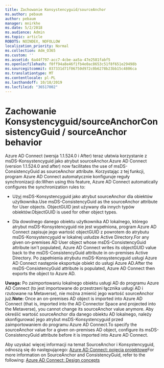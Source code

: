 ```yaml
---
title: Zachowanie Konsystencyguid/sourceAnchor
ms.author: pebaum
author: pebaum
manager: mnirkhe
ms.date: 5/2/2018
ms.audience: Admin
ms.topic: article
ROBOTS: NOINDEX, NOFOLLOW
localization_priority: Normal
ms.collection: Adm_O365
ms.custom: ''
ms.assetid: 6a44f797-acc7-4cbe-aa5a-47e2581fabf5
ms.openlocfilehash: f0ff94a8e46f1fb4e0ac8653c51f8f651e29498b
ms.sourcegitcommit: 037331d71f06750d972c0b6278b23bb15c4806ca
ms.translationtype: MT
ms.contentlocale: pl-PL
ms.lasthandoff: 10/18/2019
ms.locfileid: "36517002"
---
```

# <a name="consistencyguid--sourceanchor-behavior"></a><span data-ttu-id="6a2e0-102">Zachowanie Konsystencyguid/sourceAnchor</span><span class="sxs-lookup"><span data-stu-id="6a2e0-102">ConsistencyGuid / sourceAnchor behavior</span></span>

<span data-ttu-id="6a2e0-103">Azure AD Connect (wersja 1.1.524.0 i After) teraz ułatwia korzystanie z msDS-Konsystencyguid jako atrybut sourceAnchor.</span><span class="sxs-lookup"><span data-stu-id="6a2e0-103">Azure AD Connect (version 1.1.524.0 and after) now facilitates the use of msDS-ConsistencyGuid as sourceAnchor attribute.</span></span> <span data-ttu-id="6a2e0-104">Korzystając z tej funkcji, program Azure AD Connect automatycznie konfiguruje reguły synchronizacji do:</span><span class="sxs-lookup"><span data-stu-id="6a2e0-104">When using this feature, Azure AD Connect automatically configures the synchronization rules to:</span></span>
  
- <span data-ttu-id="6a2e0-105">Użyj msDS-Konsystencyguid jako atrybut sourceAnchor dla obiektów użytkownika.</span><span class="sxs-lookup"><span data-stu-id="6a2e0-105">Use msDS-ConsistencyGuid as the sourceAnchor attribute for User objects.</span></span> <span data-ttu-id="6a2e0-106">ObjectGUID jest używany dla innych typów obiektów.</span><span class="sxs-lookup"><span data-stu-id="6a2e0-106">ObjectGUID is used for other object types.</span></span>
    
- <span data-ttu-id="6a2e0-107">Dla dowolnego danego obiektu użytkownika AD lokalnego, którego atrybut msDS-Konsystencyguid nie jest wypełniona, program Azure AD Connect zapisuje jego wartość objectGUID z powrotem do atrybutu msDS-Konsystencyguid w lokalnej usłudze Active Directory.</span><span class="sxs-lookup"><span data-stu-id="6a2e0-107">For any given on-premises AD User object whose msDS-ConsistencyGuid attribute isn't populated, Azure AD Connect writes its objectGUID value back to the msDS-ConsistencyGuid attribute in on-premises Active Directory.</span></span> <span data-ttu-id="6a2e0-108">Po zapełnienia atrybutu msDS-Konsystencyguid usługi Azure AD Connect następnie eksportuje obiekt do usługi Azure AD.</span><span class="sxs-lookup"><span data-stu-id="6a2e0-108">After the msDS-ConsistencyGuid attribute is populated, Azure AD Connect then exports the object to Azure AD.</span></span>
    
 <span data-ttu-id="6a2e0-109">**Uwaga:** Po zaimportowaniu lokalnego obiektu usługi AD do programu Azure AD Connect (to jest importowane do przestrzeni łącznika usługi AD i rzutowane na Metaverse), nie można zmienić jego wartość sourceAnchor już.</span><span class="sxs-lookup"><span data-stu-id="6a2e0-109">**Note:** Once an on-premises AD object is imported into Azure AD Connect (that is, imported into the AD Connector Space and projected into the Metaverse), you cannot change its sourceAnchor value anymore.</span></span> <span data-ttu-id="6a2e0-110">Aby określić wartość sourceAnchor dla danego obiektu AD lokalnego, należy skonfigurować jego atrybut msDS-Konsystencyguid przed zaimportowaniem do programu Azure AD Connect.</span><span class="sxs-lookup"><span data-stu-id="6a2e0-110">To specify the sourceAnchor value for a given on-premises AD object, configure its msDS-ConsistencyGuid attribute before it is imported into Azure AD Connect.</span></span> 
  
<span data-ttu-id="6a2e0-111">Aby uzyskać więcej informacji na temat SourceAnchor i Konsystencyguid, odnoszą się do następującego: [Azure AD Connect: pojęcia projektowe](https://docs.microsoft.com/azure/active-directory/connect/active-directory-aadconnect-design-concepts)</span><span class="sxs-lookup"><span data-stu-id="6a2e0-111">For more information on SourceAnchor and ConsistencyGuid, refer to the following: [Azure AD Connect: Design concepts](https://docs.microsoft.com/azure/active-directory/connect/active-directory-aadconnect-design-concepts)</span></span>
  

